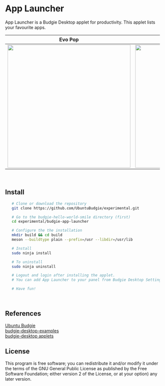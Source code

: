 App Launcher
========

App Launcher is a Budgie Desktop applet for productivity. This applet lists your favourite apps.  


Evo Pop                    |  Arc Design
:-------------------------:|:-------------------------:
<img src="https://github.com/UbuntuBudgie/budgie-experimental/master/budgie-app-launcher/screenshots/screenshot1.gif" width="400"/>  |  <img src="https://github.com/UbuntuBudgie/budgie-experimental/master/budgie-app-launcher/screenshots/screenshot2.gif" width="400"/>

<br/>

Install
-------
```bash
   # Clone or download the repository
   git clone https://github.com/UbuntuBudgie/experimental.git

   # Go to the budgie-hello-world-smile directory (first)
   cd experimental/budgie-app-launcher

   # Configure the the installation
   mkdir build && cd build
   meson --buildtype plain --prefix=/usr --libdir=/usr/lib

   # Install
   sudo ninja install

   # To uninstall
   sudo ninja uninstall

   # Logout and login after installing the applet.
   # You can add App Launcher to your panel from Budgie Desktop Settings.

   # Have fun!
```

<br/>

References
-------
[Ubuntu Budgie](https://ubuntubudgie.org/)<br/>
[budgie-desktop-examples](https://github.com/budgie-desktop/budgie-desktop-examples/tree/master/python_project)<br/>
[budgie-desktop applets](https://github.com/solus-project/budgie-desktop/tree/master/src/applets)<br/>

License
-------

This program is free software; you can redistribute it and/or modify it under the terms of the GNU General Public License as published by the Free Software Foundation; either version 2 of the License, or at your option) any later version.

